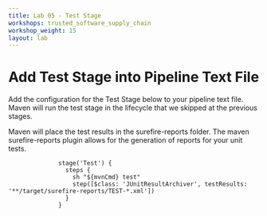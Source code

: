 ```yaml
---
title: Lab 05 - Test Stage
workshops: trusted_software_supply_chain
workshop_weight: 15
layout: lab
---
```


# Add Test Stage into Pipeline Text File

Add the configuration for the Test Stage below to your pipeline text file.  Maven will run the test stage in the lifecycle that we skipped at the previous stages.

Maven will place the test results in the surefire-reports folder.  The maven surefire-reports plugin allows for the generation of reports for your unit tests.

```
              stage('Test') {
                steps {
                  sh "${mvnCmd} test"
                  step([$class: 'JUnitResultArchiver', testResults: '**/target/surefire-reports/TEST-*.xml'])
                }
              }
```
